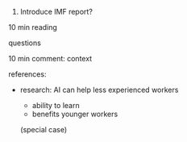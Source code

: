 

1. Introduce IMF report?

10 min reading

questions

10 min comment: context

references:

- research: AI can help less experienced workers
    - ability to learn
    - benefits younger workers
    
    (special case)


